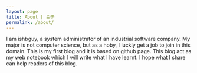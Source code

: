 ```yaml
---
layout: page
title: About | 关于
permalink: /about/
---
```


I am ishbguy, a system administrator of an industrial software company. My
major is not computer science, but as a hoby, I luckly get a job to join in
this domain. This is my first blog and it is based on github page. This blog
act as my web notebook which I will write what I have learnt. I hope what I
share can help readers of this blog.
